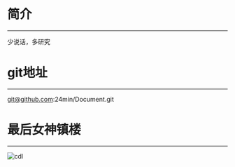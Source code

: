

# 简介

------

少说话，多研究

# git地址

------

git@github.com:24min/Document.git

# 最后女神镇楼

------

![cdl](E:\ltinerary\24min\Document\images\cdl.jpg)